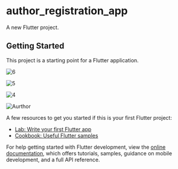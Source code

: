 # author_registration_app

A new Flutter project.

## Getting Started

This project is a starting point for a Flutter application.

![6](https://user-images.githubusercontent.com/111697696/202901584-be72c438-30ba-4f4d-886c-5f3cc6a207b5.PNG)


![5](https://user-images.githubusercontent.com/111697696/202901588-d09cdfc5-095b-4cbd-bbfd-ef0061610b58.PNG)


![4](https://user-images.githubusercontent.com/111697696/202901592-49eb1882-6217-4218-8bf1-c40691e646d3.PNG)


![Aurthor](https://user-images.githubusercontent.com/111697696/202901885-06cda6ec-179d-4431-a1dc-f0dee32b971b.PNG)


A few resources to get you started if this is your first Flutter project:

- [Lab: Write your first Flutter app](https://docs.flutter.dev/get-started/codelab)
- [Cookbook: Useful Flutter samples](https://docs.flutter.dev/cookbook)

For help getting started with Flutter development, view the
[online documentation](https://docs.flutter.dev/), which offers tutorials,
samples, guidance on mobile development, and a full API reference.
